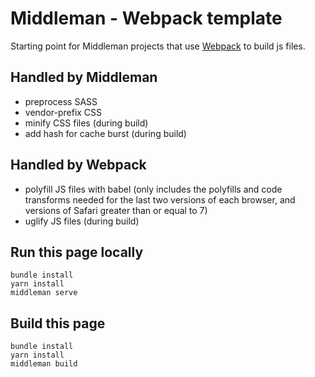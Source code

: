# Middleman - Webpack template

Starting point for Middleman projects that use [Webpack](https://webpack.github.io) to build js files.

## Handled by Middleman

* preprocess SASS
* vendor-prefix CSS
* minify CSS files (during build)
* add hash for cache burst (during build)

## Handled by Webpack

* polyfill JS files with babel (only includes the polyfills and code transforms needed for the last two versions of each browser, and versions of Safari greater than or equal to 7)
* uglify JS files (during build)

## Run this page locally

```
bundle install
yarn install
middleman serve
```

## Build this page

```
bundle install
yarn install
middleman build
```